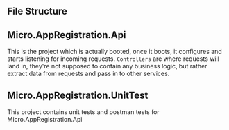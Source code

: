 ## File Structure

## Micro.AppRegistration.Api
This is the project which is actually booted, once it boots, it configures and starts listening for incoming requests.
`Controllers` are where requests will land in, they're not supposed to contain any business logic,
but rather extract data from requests and pass in to other services.

## Micro.AppRegistration.UnitTest
This project contains unit tests and postman tests for Micro.AppRegistration.Api
